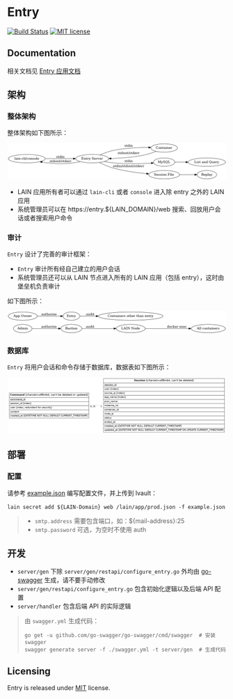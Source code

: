 # Entry

[![Build Status](https://travis-ci.org/laincloud/entry.svg?branch=master)](https://travis-ci.org/laincloud/entry)
[![MIT license](https://img.shields.io/github/license/mashape/apistatus.svg)](https://opensource.org/licenses/MIT)

## Documentation

相关文档见 [Entry 应用文档](https://laincloud.gitbooks.io/white-paper/content/outofbox/entry.html)

## 架构

### 整体架构

整体架构如下图所示：

![整体架构](docs/figures/entry.png)

- LAIN 应用所有者可以通过 `lain-cli` 或者 `console` 进入除 entry 之外的 LAIN 应用
- 系统管理员可以在 https://entry.${LAIN_DOMAIN}/web 搜索、回放用户会话或者搜索用户命令

### 审计

`Entry` 设计了完善的审计框架：

- `Entry` 审计所有经自己建立的用户会话
- 系统管理员还可以从 LAIN 节点进入所有的 LAIN 应用（包括 entry），这时由堡垒机负责审计

如下图所示：

![审计框架](docs/figures/audit.png)

### 数据库

`Entry` 将用户会话和命令存储于数据库，数据表如下图所示：

![数据表](docs/figures/database.png)

## 部署

### 配置

请参考 [example.json](example.json) 编写配置文件，并上传到 lvault：

```
lain secret add ${LAIN-Domain} web /lain/app/prod.json -f example.json
```

> - `smtp.address` 需要包含端口，如：${mail-address}:25
> - `smtp.password` 可选，为空时不使用 auth

## 开发

- `server/gen` 下除 `server/gen/restapi/configure_entry.go` 外均由 [go-swagger](https://github.com/go-swagger/go-swagger) 生成，请不要手动修改
- `server/gen/restapi/configure_entry.go` 包含初始化逻辑以及后端 API 配置
- `server/handler` 包含后端 API 的实际逻辑

> 由 `swagger.yml` 生成代码：
>
> ```
> go get -u github.com/go-swagger/go-swagger/cmd/swagger  # 安装 swagger
> swagger generate server -f ./swagger.yml -t server/gen  # 生成代码
> ```

## Licensing

Entry is released under [MIT](https://github.com/laincloud/entry/blob/master/LICENSE) license.
